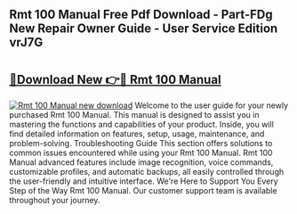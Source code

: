 ## Rmt 100 Manual Free Pdf Download - Part-FDg New Repair Owner Guide - User Service Edition vrJ7G

# <h2><a href="http://bc76633.oget.top/?id=Rmt+100+Manual">🔗Download New 👉🔴 Rmt 100 Manual</a></h2>

[![Rmt 100 Manual new download](https://i.imgur.com/5g1atiW.png)](http://bc76633.oget.top/?id=Rmt+100+Manual)
Welcome to the user guide for your newly purchased Rmt 100 Manual. This manual is designed to assist you in mastering the functions and capabilities of your product. Inside, you will find detailed information on features, setup, usage, maintenance, and problem-solving. Troubleshooting Guide This section offers solutions to common issues encountered while using your Rmt 100 Manual. Rmt 100 Manual advanced features include image recognition, voice commands, customizable profiles, and automatic backups, all easily controlled through the user-friendly and intuitive interface. We're Here to Support You Every Step of the Way Rmt 100 Manual. Our customer support team is available throughout your journey.
